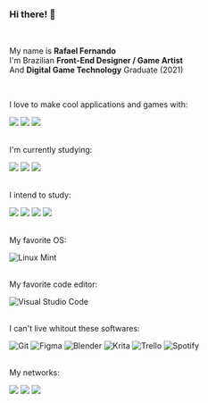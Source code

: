 ### Hi there! 👋
<br>

My name is **Rafael Fernando** <br>
I'm Brazilian **Front-End Designer / Game Artist** <br>
And **Digital Game Technology** Graduate (2021)

<br>

I love to make cool applications and games with:  

<img src="https://img.shields.io/badge/HTML5-E34F26?style=for-the-badge&logo=&logoColor=white" /> <img src="https://img.shields.io/badge/CSS3-1572B6?style=for-the-badge&logo=&logoColor=white" /> <img src="https://img.shields.io/badge/JavaScript-F7DF1E?style=for-the-badge&logo=&logoColor=black" />
<br><br>

I'm currently studying:

<img src="https://img.shields.io/badge/Sass-CC6699?style=for-the-badge&logo=&logoColor=white" /> <img src="https://img.shields.io/badge/node.js-6DA55F?style=for-the-badge&logo=&logoColor=whit" /> <img src="https://img.shields.io/badge/React-0078d7?style=for-the-badge&logo=&logoColor=61DAFB" />
<br><br>

I intend to study:

<img src="https://img.shields.io/badge/react_native-0078d7.svg?style=for-the-badge&logo=&logoColor=%2361DAFB" />   <img src="https://img.shields.io/badge/threejs-black?style=for-the-badge&logo=&logoColor=white" /> <img src="https://img.shields.io/badge/PixiJS-E91E63?style=for-the-badge&logo=white" /> <img src="https://img.shields.io/badge/PlayCanvas-D64E0E?style=for-the-badge&logo=white" /> 
<br><br>

My favorite OS:

![Linux Mint](https://img.shields.io/badge/Linux%20Mint-87CF3E?style=for-the-badge&logo=&logoColor=white)
<br><br>

My favorite code editor:

![Visual Studio Code](https://img.shields.io/badge/Visual%20Studio%20Code-0078d7.svg?style=for-the-badge&logo=&logoColor=white)
<br><br>

I can't live whitout these softwares:

![Git](https://img.shields.io/badge/git-%23F05033.svg?style=for-the-badge&logo=&logoColor=white) ![Figma](https://img.shields.io/badge/figma-%23F24E1E.svg?style=for-the-badge&logo=&logoColor=white) ![Blender](https://img.shields.io/badge/blender-%23F5792A.svg?style=for-the-badge&logo=&logoColor=white) ![Krita](https://img.shields.io/badge/Krita-203759?style=for-the-badge&logo=&logoColor=EEF37B) ![Trello](https://img.shields.io/badge/Trello-%23026AA7.svg?style=for-the-badge&logo=&logoColor=white) ![Spotify](https://img.shields.io/badge/Spotify-1ED760?style=for-the-badge&logo=&logoColor=white)
<br><br>

My networks:

<a href="https://www.linkedin.com/in/rafaelr92f/"><img src="https://img.shields.io/badge/LinkedIn-0077B5?style=for-the-badge&logo=&logoColor=white" /></a> <a href="https://www.behance.net/rafaelr92f"> <img src="https://img.shields.io/badge/Behance-1769ff?style=for-the-badge&logo=&logoColor=white" /></a> <a href="https://www.github.com/rafaelr92f"> <img src="https://img.shields.io/badge/github-%23121011.svg?style=for-the-badge&logo=&logoColor=white" /> </a>
